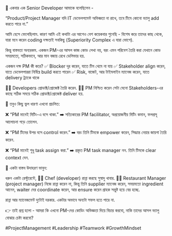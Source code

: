🚫 একবার এক Senior Developer আমাকে বলেছিলেন -

 “Product/Project Manager যদি IT ডেভেলপমেন্ট অভিজ্ঞতা না রাখে, তবে টিমে কোনো ভ্যালু add করতে পারে না.”

আমি হেসে ফেলেছিলাম. কারণ আমি এই কথাটা এর আগেও বেশ কয়েকবার শুনেছি - বিশেষ করে তাদের কাছ থেকে, যারা মনে করেন coding দক্ষতাই সবকিছু (Superiority Complex এ যারা ভোগে).

কিন্তু বাস্তবতা অন্যরকম.
একজন PM-এর আসল কাজ কোড লেখা নয়, বরং এমন পরিবেশ তৈরি করা যেখানে কোড সময়মতো, সঠিকভাবে, আর মান বজায় রেখে ডেলিভার হয়.

একজন দক্ষ PM কী করে?
 ✅ Blocker দূর করেন, যাতে টিম থেমে না যায়
 ✅ Stakeholder align করেন, যাতে ডেভেলপাররা নির্বিঘ্নে build করতে পারেন
 ✅ Risk, বাজেট, আর টাইমলাইন ম্যানেজ করেন, যাতে delivery ট্র্যাকে থাকে



👨‍💻 Developers প্রোডাক্ট/প্রোজেক্ট তৈরি করেন.
👩‍💼 PM নিশ্চিত করেন সেটা যেনো Stakeholders-এর কাছে সঠিক সময়ে সঠিক প্রোডাক্ট/প্রোজেক্ট  deliver হয়.


🔎 তবুও কিছু ভুল ধারণা এখনো প্রচলিত:

❌ “PM মানেই মিটিং-এ বসে থাকা.”
 ➡️ সত্যিকারের PM facilitator, অপ্রয়োজনীয় মিটিং কমান, ফলপ্রসূ আলোচনা গড়ে তোলেন.

❌ “PM টিমের উপর বসে control করেন.”
 ➡️ বরং তিনি টিমকে empower করেন, সিদ্ধান্ত নেয়ার জায়গা তৈরি করেন.

❌ “PM মানেই শুধু task assign করা.”
 ➡️ প্রকৃত PM task manager নন. তিনি টিমকে clear context দেন.


🎯 একটা বাস্তব উদাহরণ ভাবুন:

 ধরুন একটা রেস্টুরেন্টে,
 👨‍🍳 Chef (developer) রান্না করছে সুস্বাদু খাবার.
 👩‍💼 Restaurant Manager (project manager) নিজে রান্না করেন না, কিন্তু তিনি supplier ম্যানেজ করেন, সময়মতো ingredient আনেন, waiter দের coordinate করেন, আর ensure করেন গ্রাহক সন্তুষ্ট হয়ে বের হচ্ছে.

রান্না আর ম্যানেজমেন্ট দুটোই দরকার. একটার অভাবে অন্যটা সফল হতে পারে না.

👉 তাই প্রশ্ন হলো - আমরা কি এখনো PM-দের কোডিং অভিজ্ঞতা দিয়ে বিচার করবো, নাকি তাদের আসল ভ্যালু বোঝার চেষ্টা করবো?

#ProjectManagement #Leadership #Teamwork #GrowthMindset
